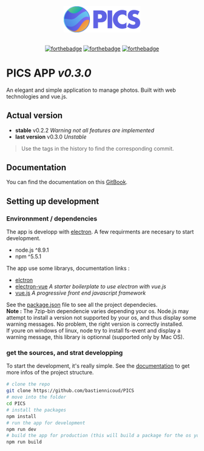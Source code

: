 <div align="center">
  <img src ="src/renderer/assets/img/logo.svg" width="40%"/><br><br>

  [![forthebadge](http://forthebadge.com/images/badges/uses-js.svg)](http://forthebadge.com)
  [![forthebadge](http://forthebadge.com/images/badges/made-with-vue.svg)](http://forthebadge.com)
  [![forthebadge](http://forthebadge.com/images/badges/winter-is-coming.svg)](http://forthebadge.com)

</div>


# PICS APP *v0.3.0*
An elegant and simple application to manage photos. Built with web technologies and vue.js.

## Actual version
- **stable** v0.2.2 *Warning not all features are implemented*
- **last version** v0.3.0 *Unstable*
> Use the tags in the history to find the corresponding commit.

## Documentation
You can find the documentation on this [GitBook](https://bastiennicoud.gitbooks.io/pics).

## Setting up development
### Environnment / dependencies
The app is developp with [electron](electronjs.org). A few requirments are necesary to start development.

- node.js ^8.9.1
- npm ^5.5.1

The app use some librarys, documentation links :
- [elctron](electronjs.org/docs)
- [electron-vue](https://github.com/SimulatedGREG/electron-vue) *A starter boilerplate to use electron with vue.js*
- [vue.js](vuejs.org) *A progressive front end javascript framework*

See the [package.json](package.json) file to see all the project dependecies.  
**Note :** The 7zip-bin dependencie varies depending your os. Node.js may attempt to install a version not supported by your os, and thus display some warning messages. No problem, the right version is correctly installed.  
If youre on windows of linux, node try to install fs-event and display a warning message, this library is optionnal (supported only by Mac OS).


### get the sources, and strat developping
To start the development, it's really simple. See the [documentation](https://bastiennicoud.gitbooks.io/pics) to get more infos of the project structure.
```bash
# clone the repo
git clone https://github.com/bastiennicoud/PICS
# move into the folder
cd PICS
# install the packages
npm install
# run the app for development
npm run dev
# build the app for production (this will build a package for the os you are on)
npm run build
```